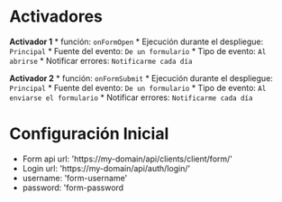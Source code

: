# Activadores

**Activador 1**
    * función: ``onFormOpen``
    * Ejecución durante el despliegue: ``Principal``
    * Fuente del evento: ``De un formulario``
    * Tipo de evento: ``Al abrirse``
    * Notificar errores: ``Notificarme cada día``

**Activador 2**
    * función: ``onFormSubmit``
    * Ejecución durante el despliegue: ``Principal``
    * Fuente del evento: ``De un formulario``
    * Tipo de evento: ``Al enviarse el formulario``
    * Notificar errores: ``Notificarme cada día``

# Configuración Inicial
* Form api url: 'https://my-domain/api/clients/client/form/'
* Login url: 'https://my-domain/api/auth/login/'
* username: 'form-username'
* password: 'form-password